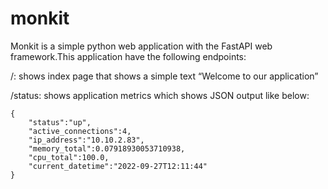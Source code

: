 # monkit

Monkit is a simple python web application with the FastAPI web framework.This application
have the following endpoints:

/: shows index page that shows a simple text “Welcome to our application”

/status: shows application metrics which shows JSON output like below:

    {
        "status":"up",
        "active_connections":4,
        "ip_address":"10.10.2.83",
        "memory_total":0.07918930053710938,
        "cpu_total":100.0,
        "current_datetime":"2022-09-27T12:11:44"
    }